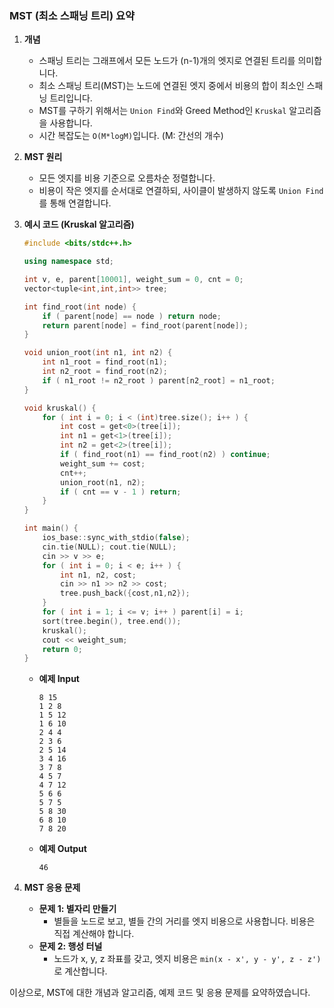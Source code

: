 ### MST (최소 스패닝 트리) 요약

1. **개념**
   - 스패닝 트리는 그래프에서 모든 노드가 (n-1)개의 엣지로 연결된 트리를 의미합니다.
   - 최소 스패닝 트리(MST)는 노드에 연결된 엣지 중에서 비용의 합이 최소인 스패닝 트리입니다.
   - MST를 구하기 위해서는 `Union Find`와 Greed Method인 `Kruskal` 알고리즘을 사용합니다.
   - 시간 복잡도는 `O(M*logM)`입니다. (M: 간선의 개수)

2. **MST 원리**
   - 모든 엣지를 비용 기준으로 오름차순 정렬합니다.
   - 비용이 작은 엣지를 순서대로 연결하되, 사이클이 발생하지 않도록 `Union Find`를 통해 연결합니다.

3. **예시 코드 (Kruskal 알고리즘)**
   ```cpp
   #include <bits/stdc++.h>

   using namespace std;

   int v, e, parent[10001], weight_sum = 0, cnt = 0;
   vector<tuple<int,int,int>> tree;

   int find_root(int node) {
       if ( parent[node] == node ) return node;
       return parent[node] = find_root(parent[node]);
   }

   void union_root(int n1, int n2) {
       int n1_root = find_root(n1);
       int n2_root = find_root(n2);
       if ( n1_root != n2_root ) parent[n2_root] = n1_root;
   }

   void kruskal() {
       for ( int i = 0; i < (int)tree.size(); i++ ) {
           int cost = get<0>(tree[i]);
           int n1 = get<1>(tree[i]);
           int n2 = get<2>(tree[i]);
           if ( find_root(n1) == find_root(n2) ) continue;
           weight_sum += cost;
           cnt++;
           union_root(n1, n2);
           if ( cnt == v - 1 ) return;
       }
   }

   int main() {
       ios_base::sync_with_stdio(false);
       cin.tie(NULL); cout.tie(NULL);
       cin >> v >> e;
       for ( int i = 0; i < e; i++ ) {
           int n1, n2, cost;
           cin >> n1 >> n2 >> cost;
           tree.push_back({cost,n1,n2});
       }
       for ( int i = 1; i <= v; i++ ) parent[i] = i;
       sort(tree.begin(), tree.end());
       kruskal();
       cout << weight_sum;
       return 0;
   }
   ```
   - **예제 Input**
     ```
     8 15
     1 2 8
     1 5 12
     1 6 10
     2 4 4
     2 3 6
     2 5 14
     3 4 16
     3 7 8
     4 5 7
     4 7 12
     5 6 6
     5 7 5
     5 8 30
     6 8 10
     7 8 20
     ```
   - **예제 Output**
     ```
     46
     ```

4. **MST 응용 문제**
   - **문제 1: 별자리 만들기**
     - 별들을 노드로 보고, 별들 간의 거리를 엣지 비용으로 사용합니다. 비용은 직접 계산해야 합니다.
   - **문제 2: 행성 터널**
     - 노드가 x, y, z 좌표를 갖고, 엣지 비용은 `min(x - x', y - y', z - z')`로 계산합니다.

이상으로, MST에 대한 개념과 알고리즘, 예제 코드 및 응용 문제를 요약하였습니다.
